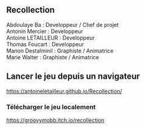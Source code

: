 ## Recollection
  
Abdoulaye Ba : Developpeur / Chef de projet  
Antonin Mercier : Developpeur  
Antoine LETAILLEUR : Developpeur  
Thomas Foucart : Developpeur  
Manon Destalminil : Graphiste / Animatrice  
Marie Walter : Graphiste / Animatrice  
  
## Lancer le jeu depuis un navigateur  
  
https://antoineletailleur.github.io/Recollection/  
  
### Télécharger le jeu localement  
  
https://groovymobb.itch.io/recollection   
